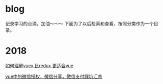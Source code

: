
# blog
记录学习的点滴，加油～～～
下面为了以后检索和查看，按照分类作为一个目录。

# 2018
[如何理解vuex 比redux 更适合vue](https://github.com/yanzi475/blog/issues/1)

[vue中的微信授权，微信分享，微信支付踩坑汇总](https://github.com/yanzi475/blog/issues/2)



